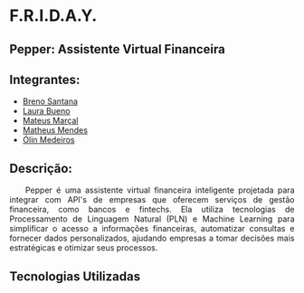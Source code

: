 # F.R.I.D.A.Y.

## Pepper: Assistente Virtual Financeira

## Integrantes:
- <a href="https://www.linkedin.com/in/breno-santana-4a1912228/">Breno Santana</a>
- <a href="https://www.linkedin.com/in/laura-p-bueno/">Laura Bueno</a>
- <a href="https://www.linkedin.com/in/mateus-mar%C3%A7al/">Mateus Marçal</a>
- <a href="https://www.linkedin.com/in/matheusmeendes/">Matheus Mendes</a>
- <a href="https://www.linkedin.com/in/olincosta/">Ólin Medeiros</a>

## Descrição:

<p align="justify"> 
&emsp;&emsp;Pepper é uma assistente virtual financeira inteligente projetada para integrar com API's de empresas que oferecem serviços de gestão financeira, como bancos e fintechs. Ela utiliza tecnologias de Processamento de Linguagem Natural (PLN) e Machine Learning para simplificar o acesso a informações financeiras, automatizar consultas e fornecer dados personalizados, ajudando empresas a tomar decisões mais estratégicas e otimizar seus processos.
</p>

## Tecnologias Utilizadas
